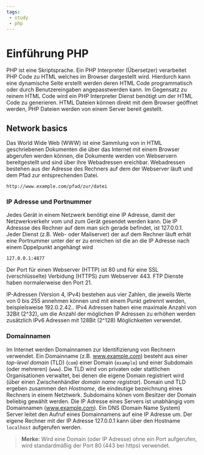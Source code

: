 ```yaml
---
tags:
 - study
 - php
---
```

# Einführung PHP

PHP ist eine Skriptsprache. Ein PHP Interpreter (Übersetzer) verarbeitet PHP Code zu HTML welches im Browser dargestellt wird. Hierdurch kann eine dynamische Seite erstellt werden deren HTML Code programmatisch oder durch Benutzereingaben angepasstwerden kann. Im Gegensatz zu reinem HTML Code wird ein PHP Interpreter Dienst benötigt um der HTML Code zu generieren. HTML Dateien können direkt mit dem Browser geöffnet werden, PHP Dateien werden von einem Server bereit gestellt.

## Network basics
Das World Wide Web (WWW) ist eine Sammlung von in HTML geschriebenen Dokumenten die über das Internet mit einem Browser abgerufen werden können, die Dokumente werden von Webservern bereitgestellt und sind über ihre Webadressen ereichbar. Webadressen bestehen aus der Adresse des Rechners auf dem der Webserver läuft und dem Pfad zur entsprechenden Datei.
```
http://www.example.com/pfad/zur/datei
```

### IP Adresse und Portnummer
Jedes Gerät in einem Netzwerk benötigt eine IP Adresse, damit der Netzwerkverkehr vom und zum Gerät gesendet werden kann. Die IP Adressse des Rechner auf dem man sich gerade befindet, ist 127.0.0.1. Jeder Dienst (z.B. Web- oder Mailserver) der auf dem Rechner läuft erhät eine Portnummer unter der er zu erreichen ist die an die IP Adresse nach einem Dppelpunkt angehängt wird
```
127.0.0.1:4877
```
Der Port für einen Webserver (HTTP) ist 80 und für eine SSL (verschlüsselte) Verbidung (HTTPS) zum Webserver 443. FTP Dienste haben normalerweise den Port 21.

IP-Adressen (Version 4, IPv4) bestehen aus vier Zahlen, die jeweils Werte von 0 bis 255 annehmen können und mit einem Punkt getrennt werden, beispielsweise 192.0.2.42.. IPv4 Adressen haben eine maximale Anzahl von 32Bit (2^32), um die Anzahl der möglichen IP Adressen zu erhöhen werden zusätzlich IPv6 Adressen mit 128Bit (2^128) Möglichkeiten verwendet.

### Domainnamen
Im Internet werden Domainnamen zur Identifizierung von Rechnern verwendet. Ein Domainname (z.B. www.example.com) besteht aus einer *top-level domain* (TLD) (`com`) einer Domain (`example`) und einer Subdomain (oder mehreren) (`www`). Die TLD wird von privaten oder stattlichen Organisationen verwaltet, bei denen die eigene Domain registriert wird (über einen Zwischenhändler *domain name registrar*). Domain und TLD ergeben zusammen den *Hostname*, die eindeutige bezeichnung eines Rechners in einem Netztwerk. Subdomains könen vom Besitzer der Domain beliebig gewählt werden.
Die IP Adresse eines Servers ist unabhängig vom Domainnamen (www.example.com). Ein DNS (Domain Name System) Server leitet den Aufruf eines Domainnamens auf eine IP Adresse um.
Der eigene Rechner mit der IP Adresse 127.0.0.1 kann über den Hostname `localhost` aufgerufen werden.

>**Merke:** Wird eine Domain (oder IP Adresse) ohne ein Port aufgerufen, wird standardmäßig der Port 80 (443 bei https) verwendet.

##

